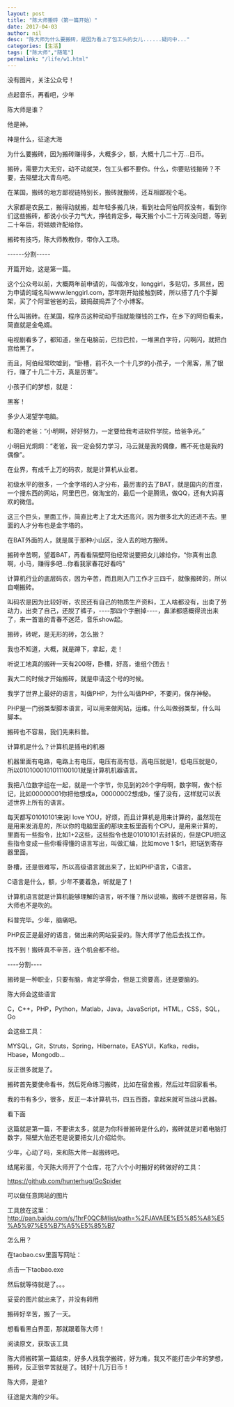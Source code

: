 ```yaml
---
layout: post
title: "陈大师搬砖（第一篇开始）"
date: 2017-04-03
author: nil
desc: "陈大师为什么要搬砖，是因为看上了包工头的女儿......疑问中..."
categories: [生活]
tags: ["陈大师","随笔"]
permalink: "/life/w1.html"
--- 
```


没有图片，关注公众号！

点起音乐，再看吧，少年


陈大师是谁？


他是神。


神是什么，征途大海


为什么要搬砖，因为搬砖赚得多，大概多少，额，大概十几二十万...日币。


搬砖，需要力大无穷，动不动就哭，包工头都不要你。什么，你要贴钱搬砖？不要，去隔壁北大青鸟吧。


在某国，搬砖的地方鄙视链特别长，搬砖就搬砖，还互相鄙视个毛。


大家都是农民工，搬得动就搬，趁年轻多搬几块，看到社会阿伯阿叔没有，看到你们这些搬砖，都说小伙子力气大，挣钱肯定多，每天搬个小二十万砖没问题，等到二十年后，将姑娘许配给你。


搬砖有技巧，陈大师教教你，带你入工场。


------分割-----

开篇开始，这是第一篇。


这个公众号以前，大概两年前申请的，叫做冷女，lenggirl，多贴切，多屌丝，因为申请的域名叫www.lenggirl.com，那年刚开始接触到砖，所以搭了几个手脚架，买了个阿里爸爸的云，鼓捣鼓捣弄了个小博客。


什么叫搬砖。在某国，程序员这种动动手指就能赚钱的工作，在乡下的阿伯看来，简直就是金龟婿。


电视剧看多了，都知道，坐在电脑前，巴拉巴拉，一堆黑白字符，闪啊闪，就把白宫给黑了。


而且，阿伯经常吹嘘到，“卧槽，前不久一个十几岁的小孩子，一个黑客，黑了银行，赚了十几二十万，真是厉害”。


小孩子们的梦想，就是：


黑客！


多少人渴望学电脑。


和蔼的老爸：“小明啊，好好努力，一定要给我考进软件学院，给爸争光。”


小明目光炯炯：“老爸，我一定会努力学习，马云就是我的偶像，瞧不死也是我的偶像”。


在业界，有成千上万的码农，就是计算机从业者。


初级水平的很多，一个金字塔的人才分布，最厉害的去了BAT，就是国内的百度，一个搜东西的网站，阿里巴巴，做淘宝的，最后一个是腾讯，做QQ，还有大妈喜欢的微信。


这三个巨头，里面工作，简直比考上了北大还高兴，因为很多北大的还进不去。里面的人才分布也是金字塔的。


在BAT外面的人，就是属于那种小山区，没人去的地方搬砖。


搬砖辛苦啊，望着BAT，再看看隔壁阿伯经常说要把女儿嫁给你，“你真有出息啊，小马，赚得多吧...你看我家春花好看吗"


计算机行业的底层码农，因为辛苦，而且刚入门工作才三四千，就像搬砖的，所以自嘲搬砖。


叫码农是因为比较好听，农民还有自己的物质生产资料，工人啥都没有，出卖了劳动力，出卖了自己，还脱了裤子，----那四个字删掉----，鼻涕都感概得流出来了，来一首谁的青春不迷茫，音乐show起。


搬砖，砖呢，是无形的砖，怎么搬？


我也不知道，大概，就是蹲下，拿起，走！


听说工地真的搬砖一天有200呀，卧槽，好高，谁组个团去！


我大二的时候才开始搬砖，就是申请这个号的时候。


我学了世界上最好的语言，叫做PHP，为什么叫做PHP，不要问，保存神秘。


PHP是一门弱类型脚本语言，可以用来做网站，运维。什么叫做弱类型，什么叫脚本。


搬砖也不容易，我们先来科普。


计算机是什么？计算机是插电的机器


机器里面有电路，电路上有电压，电压有高有低，高电压就是1，低电压就是0，所以0101000101011100101就是计算机机器语言。


我把八位数字组在一起，就是一个字节，你见到的26个字母啊，数字啊，做个标记，比如00000001你把他想成a，00000002想成b，懂了没有，这样就可以表述世界上所有的语言。


每天都写01010101来说I love YOU，好烦，而且计算机是用来计算的，虽然现在是用来发消息的，所以你的电脑里面的那块主板里面有个CPU，是用来计算的，里面有一些指令，比如1+2这些，这些指令也是01010101去封装的，但是CPU把这些指令变成一些你看得懂的语言写出，叫做汇编，比如move 1 $r1，把1送到寄存器里面。


卧槽，还是很难写，所以高级语言就出来了，比如PHP语言，C语言。


C语言是什么，额，少年不要着急，听就是了！


计算机语言就是计算机能够理解的语言，听不懂？所以说嘛，搬砖不是很容易，陈大师也不是吹的。


科普完毕。少年，脑痛吧。


PHP反正是最好的语言，做出来的网站妥妥的。陈大师学了他后去找工作。


找不到！搬砖真不辛苦，连个机会都不给。


----分割----


搬砖是一种职业，只要有脑，肯定学得会，但是工资要高，还是要脑的。


陈大师会这些语言


C，C++，PHP，Python，Matlab，Java，JavaScript，HTML，CSS，SQL，Go


会这些工具：


MYSQL，Git，Struts，Spring，Hibernate，EASYUI，Kafka，redis，Hbase，Mongodb...


反正很多就是了。


搬砖首先要使命看书，然后死命练习搬砖，比如在宿舍搬，然后过年回家看书。


我的书有多少，很多，反正一本计算机书，四五百面，拿起来就可当战斗武器。


看下面




这篇就是第一篇，不要讲太多，就是为你科普搬砖是什么的，搬砖就是对着电脑打数字，隔壁大伯还老是说要把女儿介绍给你。


少年，心动了吗，来和陈大师一起搬砖吧。



结尾彩蛋，今天陈大师开了个仓库，花了六个小时搬好的砖做好的工具：


https://github.com/hunterhug/GoSpider


可以做任意网站的图片


工具放在这里：http://pan.baidu.com/s/1hrF0QC8#list/path=%2FJAVAEE%E5%85%A8%E5%A5%97%E5%B7%A5%E5%85%B7


怎么用？

在taobao.csv里面写网址：

点击一下taobao.exe

然后就等待就是了。。。

妥妥的图片就出来了，并没有卵用

搬砖好辛苦，搬了一天。


想看看黑白界面，那就跟着陈大师！


阅读原文，获取该工具



陈大师搬砖第一篇结束，好多人找我学搬砖，好为难，我又不能打击少年的梦想，搬砖，反正很辛苦就是了。钱好十几万日币！


陈大师，是谁?


征途是大海的少年。